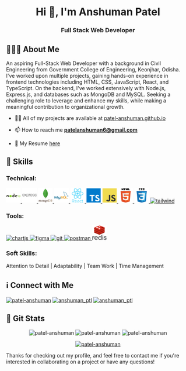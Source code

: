 <h1 align="center">Hi 👋, I'm Anshuman Patel</h1>
<h3 align="center">Full Stack Web Developer</h3>


## 👨🏻‍💼 About Me
An aspiring Full-Stack Web Developer with a background in Civil Engineering from Government College of Engineering, Keonjhar, Odisha. I've worked upon multiple projects, gaining hands-on experience in frontend technologies including HTML, CSS, JavaScript, React, and TypeScript. On the backend, I've worked extensively with Node.js, Express.js, and databases such as MongoDB and MySQL. Seeking a challenging role to leverage and enhance my skills, while making a meaningful contribution to organizational growth.  

- 👨‍💻 All of my projects are available at [patel-anshuman.github.io](patel-anshuman.github.io)

- 📫 How to reach me **patelanshuman6@gmail.com**

- 📄 My Resume [here](https://drive.google.com/file/d/1klkZIhWPlNhSPiF2gR4YOyKMtD48l8uq/view?usp=sharing)

  
## 🧠 Skills  
### Technical:  
<p align="left"> 
  <a href="https://nodejs.org" target="_blank" rel="noreferrer"> <img src="https://raw.githubusercontent.com/devicons/devicon/master/icons/nodejs/nodejs-original-wordmark.svg" alt="nodejs" width="40" height="40"/> </a> 
  <a href="https://expressjs.com" target="_blank" rel="noreferrer"> <img src="https://raw.githubusercontent.com/devicons/devicon/master/icons/express/express-original-wordmark.svg" alt="express" width="40" height="40"/> </a> 
  <a href="https://www.mongodb.com/" target="_blank" rel="noreferrer"> <img src="https://raw.githubusercontent.com/devicons/devicon/master/icons/mongodb/mongodb-original-wordmark.svg" alt="mongodb" width="40" height="40"/> </a>  
  <a href="https://www.mysql.com/" target="_blank" rel="noreferrer"> <img src="https://raw.githubusercontent.com/devicons/devicon/master/icons/mysql/mysql-original-wordmark.svg" alt="mysql" width="40" height="40"/> </a> 
  <a href="https://reactjs.org/" target="_blank" rel="noreferrer"> <img src="https://raw.githubusercontent.com/devicons/devicon/master/icons/react/react-original-wordmark.svg" alt="react" width="40" height="40"/> </a>
  <a href="https://www.typescriptlang.org/" target="_blank" rel="noreferrer"> <img src="https://raw.githubusercontent.com/devicons/devicon/master/icons/typescript/typescript-original.svg" alt="typescript" width="40" height="40"/> </a> 
  <a href="https://developer.mozilla.org/en-US/docs/Web/JavaScript" target="_blank" rel="noreferrer"> <img src="https://raw.githubusercontent.com/devicons/devicon/master/icons/javascript/javascript-original.svg" alt="javascript" width="40" height="40"/> </a> 
  <a href="https://www.w3.org/html/" target="_blank" rel="noreferrer"> <img src="https://raw.githubusercontent.com/devicons/devicon/master/icons/html5/html5-original-wordmark.svg" alt="html5" width="40" height="40"/> </a> 
  <a href="https://www.w3schools.com/css/" target="_blank" rel="noreferrer"> <img src="https://raw.githubusercontent.com/devicons/devicon/master/icons/css3/css3-original-wordmark.svg" alt="css3" width="40" height="40"/> </a>  
  <a href="https://tailwindcss.com/" target="_blank" rel="noreferrer"> <img src="https://www.vectorlogo.zone/logos/tailwindcss/tailwindcss-icon.svg" alt="tailwind" width="40" height="40"/> </a>
</p>

### Tools:
<p align="left"> 
   <a href="https://www.chartjs.org" target="_blank" rel="noreferrer"> <img src="https://www.chartjs.org/media/logo-title.svg" alt="chartjs" width="40" height="40"/> </a>   
  <a href="https://www.figma.com/" target="_blank" rel="noreferrer"> <img src="https://www.vectorlogo.zone/logos/figma/figma-icon.svg" alt="figma" width="40" height="40"/> </a> 
  <a href="https://git-scm.com/" target="_blank" rel="noreferrer"> <img src="https://www.vectorlogo.zone/logos/git-scm/git-scm-icon.svg" alt="git" width="40" height="40"/> </a>    
  <a href="https://postman.com" target="_blank" rel="noreferrer"> <img src="https://www.vectorlogo.zone/logos/getpostman/getpostman-icon.svg" alt="postman" width="40" height="40"/> </a>  
  <a href="https://redis.io" target="_blank" rel="noreferrer"> <img src="https://raw.githubusercontent.com/devicons/devicon/master/icons/redis/redis-original-wordmark.svg" alt="redis" width="40" height="40"/> </a> 
</p>

### Soft Skills:
Attention to Detail | Adaptability | Team Work | Time Management

## ℹ️ Connect with Me   
  
<p align="left">
 <a href="https://linkedin.com/in/patel-anshuman" target="blank"><img align="center" src="https://img.shields.io/badge/LinkedIn-blue?logo=linkedin&logoColor=white" alt="patel-anshuman" height="30" /></a>
 <a href="https://www.behance.net/anshuman_ptl" target="blank"><img align="center" src="https://img.shields.io/badge/Behance-white?logo=behance&logoColor=blue" alt="anshuman_ptl" height="30" /></a>
  <a href="https://www.twitter.com/anshuman_ptl" target="blank"><img align="center" src="https://img.shields.io/badge/Twitter-blue?logo=twitter&logoColor=white" alt="anshuman_ptl" height="30" /></a>
</p> 

## 🧠 Git Stats  
  
<div align="center">
  <img src="https://github-readme-stats.vercel.app/api/top-langs?username=patel-anshuman&show_icons=true&locale=en&layout=compact" alt="patel-anshuman" style="height: 140px;" />

  <img src="https://github-readme-stats.vercel.app/api?username=patel-anshuman&show_icons=true&locale=en" alt="patel-anshuman" style="height: 140px;" />

  <img src="https://github-readme-streak-stats.herokuapp.com/?user=patel-anshuman" alt="patel-anshuman" style="height: 140px;" />

  <p><a href="https://github.com/ryo-ma/github-profile-trophy"><img src="https://github-profile-trophy.vercel.app/?username=patel-anshuman&title=Commits,Issues,PullRequest,Repositories,Stars,Followers&margin-w=15&margin-h=15" alt="patel-anshuman" /></a></p>
</div>





  
Thanks for checking out my profile, and feel free to contact me if you're interested in collaborating on a project or have any questions!



